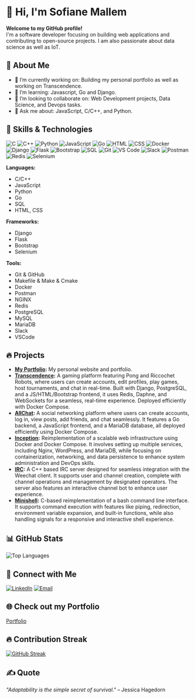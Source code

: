 # 👋 Hi, I'm Sofiane Mallem

**Welcome to my GitHub profile!**  
I'm a software developer focusing on building web applications and contributing to open-source projects. I am also passionate about data science as well as IoT.

## 🌟 About Me

- 🔭 I’m currently working on: Building my personal portfolio as well as working on Transcendence.  
- 🌱 I’m learning: Javascript, Go and Django.
- 👯 I’m looking to collaborate on: Web Development projects, Data Science, and Devops tasks.  
- 💬 Ask me about: JavaScript, C/C++, and Python.

## 🚀 Skills & Technologies

![C](https://img.shields.io/badge/-C-blue?style=flat&logo=c)
![C++](https://img.shields.io/badge/-C++-00599C?style=flat&logo=c%2B%2B&logoColor=white)
![Python](https://img.shields.io/badge/-Python-3776AB?style=flat&logo=python&logoColor=white)
![JavaScript](https://img.shields.io/badge/-JavaScript-F7DF1E?style=flat&logo=javascript&logoColor=black)
![Go](https://img.shields.io/badge/-Go-00ADD8?style=flat&logo=go&logoColor=white)
![HTML](https://img.shields.io/badge/-HTML-E34F26?style=flat&logo=html5&logoColor=white)
![CSS](https://img.shields.io/badge/-CSS-1572B6?style=flat&logo=css3)
![Docker](https://img.shields.io/badge/-Docker-2496ED?style=flat&logo=docker&logoColor=white)
![Django](https://img.shields.io/badge/-Django-092E20?style=flat&logo=django&logoColor=white)
![Flask](https://img.shields.io/badge/-Flask-000000?style=flat&logo=flask&logoColor=white)
![Bootstrap](https://img.shields.io/badge/-Bootstrap-7952B3?style=flat&logo=bootstrap&logoColor=white)
![SQL](https://img.shields.io/badge/-SQL-4479A1?style=flat&logo=postgresql&logoColor=white)
![Git](https://img.shields.io/badge/-Git-F05032?style=flat&logo=git&logoColor=white)
![VS Code](https://img.shields.io/badge/-Visual%20Studio%20Code-007ACC?style=flat&logo=visual-studio-code)
![Slack](https://img.shields.io/badge/-Slack-4A154B?style=flat&logo=slack)
![Postman](https://img.shields.io/badge/-Postman-FF6C37?style=flat&logo=postman)
![Redis](https://img.shields.io/badge/-Redis-DC382D?style=flat&logo=redis)
![Selenium](https://img.shields.io/badge/-Selenium-43B02A?style=flat&logo=selenium)


**Languages:**  

- C/C++
- JavaScript
- Python
- Go
- SQL
- HTML, CSS

**Frameworks:**

- Django
- Flask
- Bootstrap
- Selenium


**Tools:**  

- Git & GitHub
- Makefile & Make & Cmake
- Docker
- Postman
- NGINX
- Redis
- PostgreSQL
- MySQL
- MariaDB
- Slack
- VSCode

## 🔥 Projects

- **[My Portfolio](https://github.com/Melsso/portfolio):** My personal website and portfolio.  
- **[Transcendence](https://github.com/Melsso/Transcendence):** A gaming platform featuring Pong and Riccochet Robots, where users can create accounts, edit profiles, play games, host tournaments, and chat in real-time. Built with Django, PostgreSQL, and a JS/HTML/Bootstrap frontend, it uses Redis, Daphne, and WebSockets for a seamless, real-time experience. Deployed efficiently with Docker Compose.  
- **[AllChat](https://github.com/Melsso/All-Chat):** A social networking platform where users can create accounts, log in, view posts, add friends, and chat seamlessly.  It features a Go backend, a JavaScript frontend, and a MariaDB database, all deployed efficiently using Docker Compose.
- **[Inception](https://github.com/Melsso/Inception):** Reimplementation of a scalable web infrastructure using Docker and Docker Compose. It involves setting up multiple services, including Nginx, WordPress, and MariaDB, while focusing on containerization, networking, and data persistence to enhance system administration and DevOps skills.
- **[IRC](https://github.com/khnishou/IRC):** A C++ based IRC server designed for seamless integration with the Weechat client. It supports user and channel creation, complete with channel operations and management by designated operators. The server also features an interactive channel bot to enhance user experience.
- **[Minishell](https://github.com/Melsso/Minishell_42):** C-based reimplementation of a bash command line interface. It supports command execution with features like piping, redirection, environment variable expansion, and built-in functions, while also handling signals for a responsive and interactive shell experience.

## 📊 GitHub Stats

![Top Languages](https://github-readme-stats.vercel.app/api/top-langs/?username=Melsso&layout=compact&theme=radical)

## 🤝 Connect with Me

[![LinkedIn](https://img.shields.io/badge/LinkedIn-blue?style=flat&logo=linkedin)](https://www.linkedin.com/in/sofiane-mallem-b87302170/)
[![Email](https://img.shields.io/badge/Email-red?style=flat&logo=gmail)](mailto:sofiane.mallem.07@gmail.com)

## 🌐 Check out my Portfolio
<!-- will add this later  -->
[Portfolio](https://yourportfolio.com)  

## 🔥 Contribution Streak

[![GitHub Streak](https://streak-stats.demolab.com?user=yourusername&theme=radical)](https://git.io/streak-stats)

## ✍️ Quote

_"Adaptability is the simple secret of survival."_ – Jessica Hagedorn